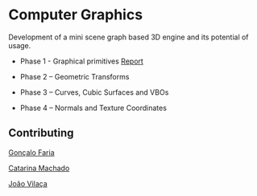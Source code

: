 # Computer Graphics

Development of a mini scene graph based 3D engine and its potential of usage.

* Phase 1 - Graphical primitives [Report](https://github.com/Goncalo-Faria/CG-PROJETO/blob/master/Relatorio_PH1.pdf)

* Phase 2 – Geometric Transforms

* Phase 3 – Curves, Cubic Surfaces and VBOs 

* Phase 4 – Normals and Texture Coordinates


## Contributing

[Gonçalo Faria](https://github.com/Goncalo-Faria)

[Catarina Machado](https://github.com/catarinamachado)

[João Vilaça](https://github.com/machadovilaca)
